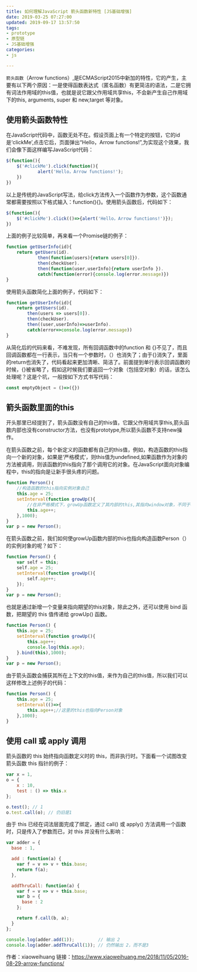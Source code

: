```yaml
---
title: 如何理解JavaScript 箭头函数新特性 [JS基础增强]
date: 2019-03-25 07:27:00
updated: 2019-09-17 13:57:50
tags: 
- prototype
- 原型链
- JS基础增强
categories: 
- js

---
```

`箭头函数`（Arrow functions）,是ECMAScript2015中新加的特性，它的产生，主要有以下两个原因：一是使得函数表达式（匿名函数）有更简洁的语法，二是它拥有词法作用域的this值，也就是说它跟父作用域共享this，不会新产生自己作用域下的this, arguments, super 和 new,target 等对象。

## 使用箭头函数特性
在JavaScript代码中，函数无处不在。假设页面上有一个特定的按钮，它的id是‘clickMe’,点击它后，页面弹出“Hello，Arrow functions!”,为实现这个效果，我们会像下面这样编写JavaScript代码：
```javascript
$(function(){
    $('#clickMe').click(function(){
            alert('Hello，Arrow functions!');
    })
})
```


<!--more-->


以上是传统的JavaScript写法，给click方法传入一个函数作为参数，这个函数通常都需要按照以下格式输入：function(){}。使用箭头函数后，代码如下：
```javascript
$(function(){
    $('#clickMe').click(()=>{alert('Hello，Arrow functions!')});
})
```
上面的例子比较简单，再来看一个Promise链的例子：
```javascript
function getUserInfo(id){
    return getUsers(id).
            then(function(users){return users[0]}).
            then(checkUser).
            then(function(user,userInfo){return userInfo }).
            catch(function(error){console.log(error.message)})
}
```
使用箭头函数简化上面的例子，代码如下：
```javascript
function getUserInfo(id){
    return getUsers(id).
        then(users => users[0]).
        then(checkUser).
        then((user,userInfo)=>userInfo).
        catch(error=>console.log(error.message))
}
```
从简化后的代码来看，不难发现，所有回调函数中的function 和 {}不见了，而且回调函数都在一行表示，当只有一个参数时，（）也消失了；由于{}消失了，里面的return也消失了，代码看起来更加清晰、简洁了。前面提到单行表示回调函数的时候，{}被省略了，假如这时候我们要返回一个对象（包括空对象）的话，该怎么处理呢？这是个坑，一般按如下方式书写代码：
```javascript
const emptyObject = ()=>({})
```
## 箭头函数里面的this

开头那里已经提到了，箭头函数没有自己的this值，它跟父作用域共享this,箭头函数内部也没有constructor方法，也没有prototype,所以箭头函数不支持new操作。

在箭头函数之前，每个新定义的函数都有自己的this值，例如，构造函数的this指向一个新的对象，如果是‘严格模式’，则this值为undefined,如果函数作为对象的方法被调用，则该函数的this指向了那个调用它的对象。在JavaScript面向对象编程中，this的指向是让新手很头疼的问题。
```javascript
function Person()｛
    //构造函数的this指向实例对象自己
    this.age = 25;
    setInterval(function growUp(){
        //在非严格模式下，growUp函数定义了其内部的this,其指向window对象，不同于构造函数Person()定义的this
        this.age++;
    },1000);
}
var p = new Person();
```
在箭头函数之前，我们如何使growUp函数内部的this也指向构造函数Person（）的实例对象的呢？如下：
```javascript
function Person() {
    var self = this;
    self.age = 25;
    setInterval(function growUp(){
        self.age++;
    });
}
var p = new Person();
```
也就是通过新增一个变量来指向期望的this对象，除此之外，还可以使用 bind 函数，把期望的 this 值传递给 growUp() 函数。
```javascript
function Person() {
    this.age = 25;
    setInterval(function growUp(){
        this.age++;
        console.log(this.age);
    }.bind(this),1000);
}
var p = new Person();
```
由于箭头函数会捕获其所在上下文的this值，来作为自己的this值，所以我们可以这样修改上述例子的代码：
```javascript
function Person() {
    this.age = 25;
    setInterval(()=>{
        this.age++;//这里的this也指向Person对象
    },1000);
}
```
## 使用 call 或 apply 调用
箭头函数的 this 始终指向函数定义时的 this，而非执行时。下面看一个试图改变箭头函数 this 指针的例子：
```javascript
var x = 1,
o = {
    x : 10,
    test : () => this.x
};

o.test(); // 1
o.test.call(o); // 仍旧是1
```
由于 this 已经在词法层面完成了绑定，通过 call() 或 apply() 方法调用一个函数时，只是传入了参数而已，对 this 并没有什么影响：
```javascript
var adder = {
  base : 1,

  add : function(a) {
    var f = v => v + this.base;
    return f(a);
  },

  addThruCall: function(a) {
    var f = v => v + this.base;
    var b = {
      base : 2
    };

    return f.call(b, a);
  }
};

console.log(adder.add(1));         // 输出 2
console.log(adder.addThruCall(1)); // 仍然输出 2，而不是3
```

作者：xiaoweihuang
链接：https://www.xiaoweihuang.me/2018/11/05/2016-08-29-arrow-functions/
